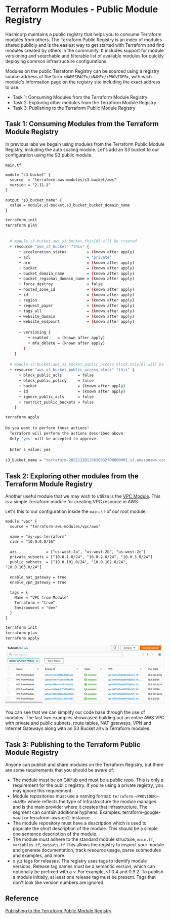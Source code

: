 # Terraform Modules - Public Module Registry

Hashicorp maintains a public registry that helps you to consume Terraform modules from others. The Terraform Public Registry is an index of modules shared publicly and is the easiest way to get started with Terraform and find modules created by others in the community. It includes support for module versioning and searchable and filterable list of available modules for quickly deploying common infrastructure configurations.

Modules on the public Terraform Registry can be sourced using a registry source address of the form `<NAMESPACE>/<NAME>/<PROVIDER>`, with each module's information page on the registry site including the exact address to use.

- Task 1: Consuming Modules from the Terraform Module Registry
- Task 2: Exploring other modules from the Terraform Module Registry
- Task 3: Publishing to the Terraform Public Module Registry

## Task 1: Consuming Modules from the Terraform Module Registry

In previous labs we begain using modules from the Terraform Public Module Registry, including the auto scaling module. Let's add an S3 bucket to our configuration using the S3 public module.

`main.tf`

```hcl
module "s3-bucket" {
  source  = "terraform-aws-modules/s3-bucket/aws"
  version = "2.11.1"
}

output "s3_bucket_name" {
  value = module.s3-bucket.s3_bucket_bucket_domain_name
}
```

```bash
terraform init
terraform plan


  # module.s3-bucket.aws_s3_bucket.this[0] will be created
  + resource "aws_s3_bucket" "this" {
      + acceleration_status         = (known after apply)
      + acl                         = "private"
      + arn                         = (known after apply)
      + bucket                      = (known after apply)
      + bucket_domain_name          = (known after apply)
      + bucket_regional_domain_name = (known after apply)
      + force_destroy               = false
      + hosted_zone_id              = (known after apply)
      + id                          = (known after apply)
      + region                      = (known after apply)
      + request_payer               = (known after apply)
      + tags_all                    = (known after apply)
      + website_domain              = (known after apply)
      + website_endpoint            = (known after apply)

      + versioning {
          + enabled    = (known after apply)
          + mfa_delete = (known after apply)
        }
    }

  # module.s3-bucket.aws_s3_bucket_public_access_block.this[0] will be created
  + resource "aws_s3_bucket_public_access_block" "this" {
      + block_public_acls       = false
      + block_public_policy     = false
      + bucket                  = (known after apply)
      + id                      = (known after apply)
      + ignore_public_acls      = false
      + restrict_public_buckets = false
    }
```

```bash
terraform apply

Do you want to perform these actions?
  Terraform will perform the actions described above.
  Only 'yes' will be accepted to approve.

  Enter a value: yes

s3_bucket_name = "terraform-20211220113638832700000001.s3.amazonaws.com"
```

## Task 2: Exploring other modules from the Terraform Module Registry

Another useful module that we may wish to utilize is the [VPC Module](https://registry.terraform.io/modules/terraform-aws-modules/vpc/aws/latest). This is a simple Terraform module for creating VPC resource in AWS

Let's this to our configuration inside the `main.tf` of our root module:

```hcl
module "vpc" {
  source = "terraform-aws-modules/vpc/aws"

  name = "my-vpc-terraform"
  cidr = "10.0.0.0/16"

  azs             = ["us-west-2a", "us-west-2b", "us-west-2c"]
  private_subnets = ["10.0.1.0/24", "10.0.2.0/24", "10.0.3.0/24"]
  public_subnets  = ["10.0.101.0/24", "10.0.102.0/24", "10.0.103.0/24"]

  enable_nat_gateway = true
  enable_vpn_gateway = true

  tags = {
    Name = "VPC from Module"
    Terraform = "true"
    Environment = "dev"
  }
}
```

```bash
terraform init
terraform plan
terraform apply
```

![VPC Module](img/module_vpc.png)

You can see that we can simplify our code base through the use of modules. The last two examples showcased building out an entire AWS VPC with private and public subnets, route tables, NAT gateways, VPN and Internet Gateways along with an S3 Bucket all via Terraform modules.

## Task 3: Publishing to the Terraform Public Module Registry

Anyone can publish and share modules on the Terraform Registry, but there are some requirements that you should be aware of:

- The module must be on GitHub and must be a public repo. This is only a requirement for the public registry. If you're using a private registry, you may ignore this requirement.
- Module repositories must use a naming format: `terraform-<PROVIDER>-<NAME>` where <NAME> reflects the type of infrastructure the module manages and <PROVIDER> is the main provider where it creates that infrastructure. The <NAME> segment can contain additional hyphens. Examples: terraform-google-vault or terraform-aws-ec2-instance.
- The module repository must have a description which is used to populate the short description of the module. This should be a simple one sentence description of the module.
- The module must adhere to the standard module structure, `main.tf`, `variables.tf`, `outputs.tf` This allows the registry to inspect your module and generate documentation, track resource usage, parse submodules and examples, and more.
- x.y.z tags for releases. The registry uses tags to identify module versions. Release tag names must be a semantic version, which can optionally be prefixed with a v. For example, v1.0.4 and 0.9.2. To publish a module initially, at least one release tag must be present. Tags that don't look like version numbers are ignored.

## Reference

[Publishing to the Terraform Public Module Registry](https://www.terraform.io/registry/modules/publish)
